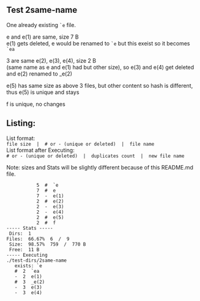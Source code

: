 ## Test 2same-name

One already existing `` `e `` file.

e and e(1) are same, size 7 B  
e(1) gets deleted, e would be renamed to `` `e `` but this exeist so it becomes `` `ea ``

3 are same e(2), e(3), e(4), size 2 B  
(same name as e and e(1) had but other size), so e(3) and e(4) get deleted and e(2) renamed to _e(2)

e(5) has same size as above 3 files, but other content so hash is different, thus e(5) is unique and stays

f is unique, no changes

## Listing:
List format:  
`file size  |  # or - (unique or deleted)  |  file name`  
List format after Executing:  
`# or - (unique or deleted)  |  duplicates count  |  new file name`

Note: sizes and Stats will be slightly different because of this README.md file.

```
           5  #  `e
           7  #  e
           7  -  e(1)
           2  #  e(2)
           2  -  e(3)
           2  -  e(4)
           2  #  e(5)
           2  #  f
----- Stats -----
 Dirs:  1
Files:  66.67%  6  /  9
 Size:  98.57%  759  /  770 B
 Free:  11 B
----- Executing
./test-dirs/2same-name
   exists: `e
   #  2  `ea
   -  2  e(1)
   #  3  _e(2)
   -  3  e(3)
   -  3  e(4)
```
